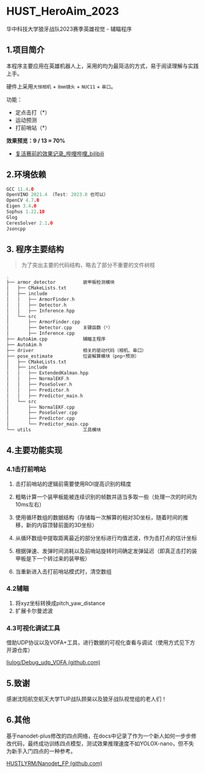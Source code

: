 # HUST_HeroAim_2023

华中科技大学狼牙战队2023赛季英雄视觉 - 辅瞄程序



## 1.项目简介

本程序主要应用在英雄机器人上，采用的均为最简洁的方式，易于阅读理解与实践上手。

硬件上采用`大恒相机` + `8mm镜头` + `NUC11` + `串口`。

功能：

- 定点击打（*）
- 运动预测
- 打前哨站（*）

**效果预览：9 / 13 ≈ 70%**

- [复活赛前的效果记录_哔哩哔哩_bilibili](https://www.bilibili.com/video/BV1CP411b7xh/?vd_source=d3e5165825082cd17457aab2378b8f54)

## 2.环境依赖

```c++
GCC 11.4.0
OpenVINO 2021.4 （Test: 2023.0 也可以）
OpenCV 4.7.0
Eigen 3.4.0
Sophus 1.22.10
Glog 
CeresSolver 2.1.0
Jsoncpp
```

## 3. 程序主要结构

> 
>
> 为了突出主要的代码结构，略去了部分不重要的文件树枝
>
> 

```c++
.
├── armor_detector			装甲板检测模块
│   ├── CMakeLists.txt
│   ├── include
│   │   ├── ArmorFinder.h
│   │   ├── Detector.h
│   │   ├── Inference.hpp
│   └── src
│       ├── ArmorFinder.cpp
│       ├── Detector.cpp	关键函数（*）
│       ├── Inference.cpp
├── AutoAim.cpp				辅瞄主程序
├── AutoAim.h
├── driver					相关的驱动代码（相机、串口）
├── pose_estimate			位姿解算模块（pnp+预测）
│   ├── CMakeLists.txt
│   ├── include
│   │   ├── ExtendedKalman.hpp
│   │   ├── NormalEKF.h
│   │   ├── PoseSolver.h
│   │   ├── Predictor.h
│   │   ├── Predictor_main.h
│   └── src
│       ├── NormalEKF.cpp
│       ├── PoseSolver.cpp
│       ├── Predictor.cpp
│       └── Predictor_main.cpp
└── utils					工具模块
```

## 4.主要功能实现

### 4.1击打前哨站

1. 击打前哨站的逻辑前需要使用ROI提高识别的精度

2. 粗略计算一个装甲板能被连续识别的帧数并适当多取一些（处理一次的时间为10ms左右）
3. 使用循环数组的数据结构（存储每一次解算的相对3D坐标，随着时间的推移，新的内容顶替前面的3D坐标）
4. 从循环数组中提取距离最近的部分坐标进行均值滤波，作为击打点的估计坐标
5. 根据弹速、发弹时间消耗以及前哨站旋转时间确定发弹延迟（即真正击打的装甲板是下一个转过来的装甲板）
6. 当重新进入击打前哨站模式时，清空数组

### 4.2辅瞄

1. 将xyz坐标转换成pitch_yaw_distance
2. 扩展卡尔曼滤波

### 4.3可视化调试工具

借助UDP协议以及VOFA+工具，进行数据的可视化查看与调试（使用方式见下方开源仓库）

[liulog/Debug_udp_VOFA (github.com)](https://github.com/liulog/Debug_udp_VOFA)

## 5.致谢

感谢沈阳航空航天大学TUP战队顾昊以及狼牙战队视觉组的老人们！

## 6.其他

基于nanodet-plus修改的四点网络，在docs中记录了作为一个新人如何一步步修改代码，最终成功训练四点模型，测试效果推理速度不如YOLOX-nano，但不失为新手入门四点的一种参考。

[HUSTLYRM/Nanodet_FP (github.com)](https://github.com/HUSTLYRM/Nanodet_FP)
